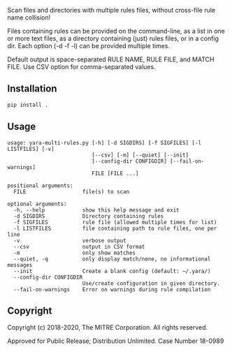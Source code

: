 Scan files and directories with multiple rules files, without cross-file rule name collision!

Files containing rules can be provided on the command-line, as a list in one or more text
files, as a directory containing (just) rules files, or in a config dir.  Each option
(-d -f -l) can be provided multiple times.

Default output is space-separated RULE NAME, RULE FILE, and MATCH FILE.  Use CSV option
for comma-separated values.

## Installation
```bash
pip install .
```

## Usage
~~~~
usage: yara-multi-rules.py [-h] [-d SIGDIRS] [-f SIGFILES] [-l LISTFILES] [-v]
                           [--csv] [-m] [--quiet] [--init]
                           [--config-dir CONFIGDIR] [--fail-on-warnings]
                           FILE [FILE ...]

positional arguments:
  FILE                  file(s) to scan

optional arguments:
  -h, --help            show this help message and exit
  -d SIGDIRS            Directory containing rules
  -f SIGFILES           rule file (allowed multiple times for list)
  -l LISTFILES          file containing path to rule files, one per line
  -v                    verbose output
  --csv                 output in CSV format
  -m                    only show matches
  --quiet, -q           only display match/none, no informational messages
  --init                Create a blank config (default: ~/.yara/)
  --config-dir CONFIGDIR
                        Use/create configuration in given directory.
  --fail-on-warnings    Error on warnings during rule compilation
~~~~


## Copyright

Copyright (c) 2018-2020, The MITRE Corporation. All rights reserved.

Approved for Public Release; Distribution Unlimited. Case Number 18-0989
